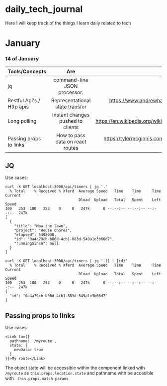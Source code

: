 # daily_tech_journal
Here I will keep track of the things I learn daily related to tech

# January

### 14 of January

| Tools/Concepts        | Are           | Reference  |
| ------------- |:-------------:| -----:|
| jq     | command-line JSON processor. | https://stedolan.github.io/jq/ |
| Restful Api's / Http apis    | Representational state transfer | https://www.andrewhavens.com/posts/20/beginners-guide-to-creating-a-rest-api |
| Long polling    | Instant changes pushed to clients | https://en.wikipedia.org/wiki/Push_technology#Long_polling |
| Passing props to links | How to pass data on react routes | https://tylermcginnis.com/react-router-pass-props-to-link/ |




## JQ

Use cases:

```
curl -X GET localhost:3000/api/timers | jq '.'
  % Total    % Received % Xferd  Average Speed   Time    Time     Time  Current
                                 Dload  Upload   Total   Spent    Left  Speed
100   253  100   253    0     0   247k      0 --:--:-- --:--:-- --:--:--  247k
[
  {
    "title": "Mow the lawn",
    "project": "House Chores",
    "elapsed": 5498030,
    "id": "0a4a79cb-b06d-4cb1-883d-549a1e3b66d7",
    "runningSince": null
  }
]
```

```
curl -X GET localhost:3000/api/timers | jq '.[] | {id}'
  % Total    % Received % Xferd  Average Speed   Time    Time     Time  Current
                                 Dload  Upload   Total   Spent    Left  Speed
100   253  100   253    0     0   247k      0 --:--:-- --:--:-- --:--:--  247k
{
  "id": "0a4a79cb-b06d-4cb1-883d-549a1e3b66d7"
}
```


## Passing props to links

Use cases:

```
<Link to={{
  pathname: '/myroute',
  state: {
    newData: true
  }
}}>My route</Link>
```

The object state will be accessible within the component linked with `/myroute` as `this.props.location.state` and pathname with be accesible with ` this.props.match.params`

